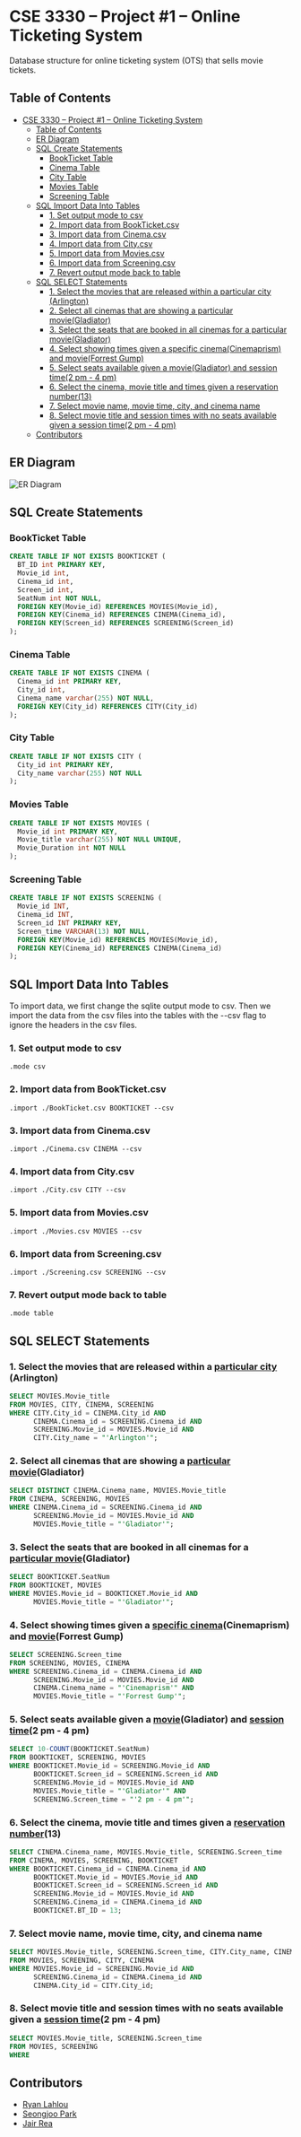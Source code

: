 # CSE 3330 – Project #1 – Online Ticketing System  

Database structure for online ticketing system (OTS) that sells movie 
tickets. 

## Table of Contents

- [CSE 3330 – Project #1 – Online Ticketing System](#cse-3330--project-1--online-ticketing-system)
  - [Table of Contents](#table-of-contents)
  - [ER Diagram](#er-diagram)
  - [SQL Create Statements](#sql-create-statements)
    - [BookTicket Table](#bookticket-table)
    - [Cinema Table](#cinema-table)
    - [City Table](#city-table)
    - [Movies Table](#movies-table)
    - [Screening Table](#screening-table)
  - [SQL Import Data Into Tables](#sql-import-data-into-tables)
    - [1. Set output mode to csv](#1-set-output-mode-to-csv)
    - [2. Import data from BookTicket.csv](#2-import-data-from-bookticketcsv)
    - [3. Import data from Cinema.csv](#3-import-data-from-cinemacsv)
    - [4. Import data from City.csv](#4-import-data-from-citycsv)
    - [5. Import data from Movies.csv](#5-import-data-from-moviescsv)
    - [6. Import data from Screening.csv](#6-import-data-from-screeningcsv)
    - [7. Revert output mode back to table](#7-revert-output-mode-back-to-table)
  - [SQL SELECT Statements](#sql-select-statements)
    - [1. Select the movies that are released within a particular city (Arlington)](#1-select-the-movies-that-are-released-within-a-particular-city-arlington)
    - [2. Select all cinemas that are showing a particular movie(Gladiator)](#2-select-all-cinemas-that-are-showing-a-particular-moviegladiator)
    - [3. Select the seats that are booked in all cinemas for a particular movie(Gladiator)](#3-select-the-seats-that-are-booked-in-all-cinemas-for-a-particular-moviegladiator)
    - [4. Select showing times given a specific cinema(Cinemaprism) and movie(Forrest Gump)](#4-select-showing-times-given-a-specific-cinemacinemaprism-and-movieforrest-gump)
    - [5. Select seats available given a movie(Gladiator) and session time(2 pm - 4 pm)](#5-select-seats-available-given-a-moviegladiator-and-session-time2-pm---4-pm)
    - [6. Select the cinema, movie title and times given a reservation number(13)](#6-select-the-cinema-movie-title-and-times-given-a-reservation-number13)
    - [7. Select movie name, movie time, city, and cinema name](#7-select-movie-name-movie-time-city-and-cinema-name)
    - [8. Select movie title and session times with no seats available given a session time(2 pm - 4 pm)](#8-select-movie-title-and-session-times-with-no-seats-available-given-a-session-time2-pm---4-pm)
  - [Contributors](#contributors)


## ER Diagram
![ER Diagram](./ERDiagram.png)


## SQL Create Statements

### BookTicket Table
```sql
CREATE TABLE IF NOT EXISTS BOOKTICKET (
  BT_ID int PRIMARY KEY,
  Movie_id int,
  Cinema_id int,
  Screen_id int,
  SeatNum int NOT NULL,
  FOREIGN KEY(Movie_id) REFERENCES MOVIES(Movie_id),
  FOREIGN KEY(Cinema_id) REFERENCES CINEMA(Cinema_id),
  FOREIGN KEY(Screen_id) REFERENCES SCREENING(Screen_id)
);
```

### Cinema Table
```sql
CREATE TABLE IF NOT EXISTS CINEMA (
  Cinema_id int PRIMARY KEY,
  City_id int,
  Cinema_name varchar(255) NOT NULL,
  FOREIGN KEY(City_id) REFERENCES CITY(City_id)
);
```

### City Table
```sql
CREATE TABLE IF NOT EXISTS CITY (
  City_id int PRIMARY KEY,
  City_name varchar(255) NOT NULL
);
```

### Movies Table
```sql
CREATE TABLE IF NOT EXISTS MOVIES (
  Movie_id int PRIMARY KEY,
  Movie_title varchar(255) NOT NULL UNIQUE,
  Movie_Duration int NOT NULL
);
```

### Screening Table
```sql
CREATE TABLE IF NOT EXISTS SCREENING (
  Movie_id INT,
  Cinema_id INT,
  Screen_id INT PRIMARY KEY,
  Screen_time VARCHAR(13) NOT NULL,
  FOREIGN KEY(Movie_id) REFERENCES MOVIES(Movie_id),
  FOREIGN KEY(Cinema_id) REFERENCES CINEMA(Cinema_id)
);
```

## SQL Import Data Into Tables
To import data, we first change the sqlite output mode to csv. Then we import the data from the csv files into the tables with the --csv flag to ignore the headers in the csv files.

### 1. Set output mode to csv 
`.mode csv`

### 2. Import data from BookTicket.csv
`.import ./BookTicket.csv BOOKTICKET --csv`

### 3. Import data from Cinema.csv
`.import ./Cinema.csv CINEMA --csv`

### 4. Import data from City.csv
`.import ./City.csv CITY --csv`

### 5. Import data from Movies.csv
`.import ./Movies.csv MOVIES --csv`

### 6. Import data from Screening.csv
`.import ./Screening.csv SCREENING --csv`

### 7. Revert output mode back to table
`.mode table`

## SQL SELECT Statements
### 1. Select the movies that are released within a <u>particular city</u> (Arlington)
```sql
SELECT MOVIES.Movie_title
FROM MOVIES, CITY, CINEMA, SCREENING
WHERE CITY.City_id = CINEMA.City_id AND
      CINEMA.Cinema_id = SCREENING.Cinema_id AND
      SCREENING.Movie_id = MOVIES.Movie_id AND 
      CITY.City_name = "'Arlington'";
```

### 2. Select all cinemas that are showing a <u>particular movie</u>(Gladiator)
```sql
SELECT DISTINCT CINEMA.Cinema_name, MOVIES.Movie_title
FROM CINEMA, SCREENING, MOVIES 
WHERE CINEMA.Cinema_id = SCREENING.Cinema_id AND
      SCREENING.Movie_id = MOVIES.Movie_id AND
      MOVIES.Movie_title = "'Gladiator'";
```

### 3. Select the seats that are booked in all cinemas for a <u>particular movie</u>(Gladiator)
```sql
SELECT BOOKTICKET.SeatNum
FROM BOOKTICKET, MOVIES
WHERE MOVIES.Movie_id = BOOKTICKET.Movie_id AND
      MOVIES.Movie_title = "'Gladiator'";
```

### 4. Select showing times given a <u>specific cinema</u>(Cinemaprism) and <u>movie</u>(Forrest Gump)
```sql
SELECT SCREENING.Screen_time 
FROM SCREENING, MOVIES, CINEMA
WHERE SCREENING.Cinema_id = CINEMA.Cinema_id AND
      SCREENING.Movie_id = MOVIES.Movie_id AND
      CINEMA.Cinema_name = "'Cinemaprism'" AND
      MOVIES.Movie_title = "'Forrest Gump'";
```

### 5. Select seats available given a <u>movie</u>(Gladiator) and <u>session time</u>(2 pm - 4 pm)
```sql
SELECT 10-COUNT(BOOKTICKET.SeatNum)
FROM BOOKTICKET, SCREENING, MOVIES
WHERE BOOKTICKET.Movie_id = SCREENING.Movie_id AND
      BOOKTICKET.Screen_id = SCREENING.Screen_id AND
      SCREENING.Movie_id = MOVIES.Movie_id AND
      MOVIES.Movie_title = "'Gladiator'" AND
      SCREENING.Screen_time = "'2 pm - 4 pm'";
```

### 6. Select the cinema, movie title and times given a <u>reservation number</u>(13)
```sql
SELECT CINEMA.Cinema_name, MOVIES.Movie_title, SCREENING.Screen_time
FROM CINEMA, MOVIES, SCREENING, BOOKTICKET
WHERE BOOKTICKET.Cinema_id = CINEMA.Cinema_id AND
      BOOKTICKET.Movie_id = MOVIES.Movie_id AND
      BOOKTICKET.Screen_id = SCREENING.Screen_id AND
      SCREENING.Movie_id = MOVIES.Movie_id AND
      SCREENING.Cinema_id = CINEMA.Cinema_id AND
      BOOKTICKET.BT_ID = 13;
```

### 7. Select movie name, movie time, city, and cinema name
```sql
SELECT MOVIES.Movie_title, SCREENING.Screen_time, CITY.City_name, CINEMA.Cinema_name
FROM MOVIES, SCREENING, CITY, CINEMA
WHERE MOVIES.Movie_id = SCREENING.Movie_id AND
      SCREENING.Cinema_id = CINEMA.Cinema_id AND
      CINEMA.City_id = CITY.City_id;
```

### 8. Select movie title and session times with no seats available given a <u>session time</u>(2 pm - 4 pm)
```sql
SELECT MOVIES.Movie_title, SCREENING.Screen_time
FROM MOVIES, SCREENING
WHERE 
```
## Contributors
- [Ryan Lahlou](https://github.com/lryanle)
- [Seongjoo Park](https://github.com/paulpark97)
- [Jair Rea](https://github.com/JairRea)
